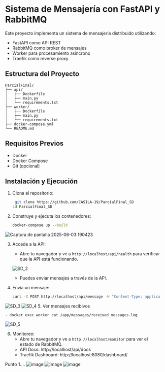 # Sistema de Mensajería con FastAPI y RabbitMQ

Este proyecto implementa un sistema de mensajería distribuido utilizando:
- FastAPI como API REST
- RabbitMQ como broker de mensajes
- Worker para procesamiento asíncrono
- Traefik como reverse proxy

## Estructura del Proyecto

```
ParcialFinal/
├── api/
│   ├── Dockerfile
│   ├── main.py
│   └── requirements.txt
├── worker/
│   ├── Dockerfile
│   ├── main.py
│   └── requirements.txt
├── docker-compose.yml
└── README.md
```

## Requisitos Previos

- Docker
- Docker Compose
- Git (opcional)

## Instalación y Ejecución

1. Clona el repositorio:
   ```bash
    git clone https://github.com/CASILA-19/ParcialFinal_SD
   cd ParcialFinal_SD
   ```

2. Construye y ejecuta los contenedores:
   ```bash
   docker-compose up --build
   ```
![Captura de pantalla 2025-06-03 190423](https://github.com/user-attachments/assets/ee49f818-b308-4463-9e42-2f7f4da659b9)

3. Accede a la API:
   - Abre tu navegador y ve a `http://localhost/api/health` para verificar que la API está funcionando.
  
   ![SD_2](https://github.com/user-attachments/assets/021d822e-c7a7-4538-99e7-d77b7bf3a6e8)

   - Puedes enviar mensajes a través de la API. 

4. Envía un mensaje:
   ```bash
   curl -X POST http://localhost/api/message -H "Content-Type: application/json" -d '{"content": "Hola, mundo!"}'
   ```

![SD_3](https://github.com/user-attachments/assets/879eeb87-bcbf-4b96-a815-251cffcee54f)
![SD_4](https://github.com/user-attachments/assets/0de1643d-3a19-40f5-8dba-a68ca5f530a3)
5. Ver mensajes recibivos

    - docker exec worker cat /app/messages/received_messages.log
![SD_5](https://github.com/user-attachments/assets/b00aeab6-91a5-4dc1-a1ac-9cdc05225db9)

6. Monitoreo:
   - Abre tu navegador y ve a `http://localhost/monitor` para ver el estado de RabbitMQ.
   - API Docs: http://localhost/api/docs
   - Traefik Dashboard: http://localhost:8080/dashboard/
  
Punto 1....
![image](https://github.com/user-attachments/assets/52975e9b-6904-4f85-9cb0-3529129491fb)
![image](https://github.com/user-attachments/assets/a8e927b6-2ce0-4dc6-83d0-c4bc63f0d60c)
![image](https://github.com/user-attachments/assets/51f63cd9-18e4-4d66-aaaa-b1612ebb2ecb)



